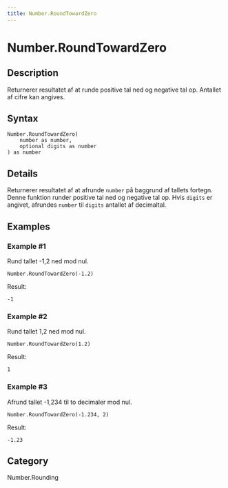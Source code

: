 ```yaml
---
title: Number.RoundTowardZero
---
```


# Number.RoundTowardZero


## Description

Returnerer resultatet af at runde positive tal ned og negative tal op. Antallet af cifre kan angives.


## Syntax

```powerquery
Number.RoundTowardZero(
    number as number,
    optional digits as number
) as number
```


## Details

Returnerer resultatet af at afrunde <code>number</code> på baggrund af tallets fortegn. Denne funktion runder positive tal ned og negative tal op.    Hvis <code>digits</code> er angivet, afrundes <code>number</code> til <code>digits</code> antallet af decimaltal.  


## Examples

### Example #1 
Rund tallet -1,2 ned mod nul.
```powerquery
Number.RoundTowardZero(-1.2)
```

Result: 
```powerquery
-1
```


### Example #2 
Rund tallet 1,2 ned mod nul.
```powerquery
Number.RoundTowardZero(1.2)
```

Result: 
```powerquery
1
```


### Example #3 
Afrund tallet -1,234 til to decimaler mod nul.
```powerquery
Number.RoundTowardZero(-1.234, 2)
```

Result: 
```powerquery
-1.23
```




## Category
Number.Rounding

